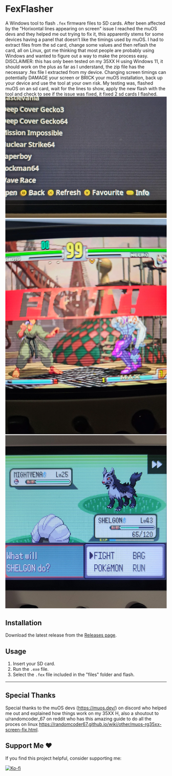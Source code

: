 # FexFlasher

A Windows tool to flash `.fex` firmware files to SD cards. After been affected by the "Horixontal lines appearing on screen" issue I reached the muOS devs and they helped me out trying to fix it, this apparently stems for some devices having a panel that doesn’t like the timings used by muOS. I had to extract files from the sd card, change some values and then reflash the card, all on Linux, got me thinking that most people are probably using Windows and wanted to figure out a way to make the process easy. DISCLAIMER: this has only been tested on my 35XX H using Windows 11, it should work on the plus as far as I understand, the zip file has the necessary .fex file I extracted from my device. Changing screen timings can potentially DAMAGE your screen or BRICK your muOS installation, back up your device and use the tool at your own risk. My testing was, flashed muOS on an sd card, wait for the lines to show, apply the new flash with the tool and check to see if the issue was fixed, it fixed 2 sd cards I flashed.
![Example Image 1](example1.webp)
![Example Image 2](example2.webp)
![Example Image 3](example3.jpeg)

## Installation
Download the latest release from the [Releases page](../../releases).

## Usage
1. Insert your SD card.
2. Run the `.exe` file.
3. Select the `.fex` file included in the "files" folder and flash.

---
## Special Thanks
Special thanks to the muOS devs (https://muos.dev/) on discord who helped me out and explained how things work on my 35XX H, also a shoutout to u/randomcoder_67 on reddit who has this amazing guide to do all the proces on linux https://randomcoder67.github.io/wiki/other/muos-rg35xx-screen-fix.html.

## Support Me ❤️
If you find this project helpful, consider supporting me:

[![Ko-fi](https://ko-fi.com/img/githubbutton_sm.svg)](https://ko-fi.com/papagamer)
